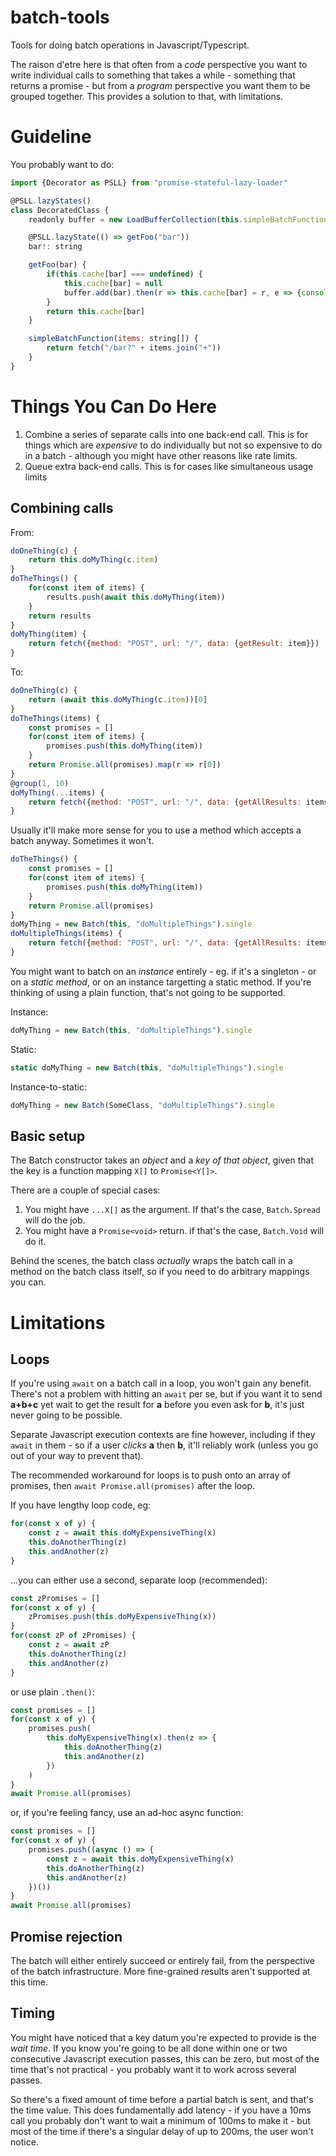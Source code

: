 # batch-tools

Tools for doing batch operations in Javascript/Typescript.

The raison d'etre here is that often from a _code_ perspective you want to write
individual calls to something that takes a while - something that returns a
promise - but from a _program_ perspective you want them to be grouped together.
This provides a solution to that, with limitations.

# Guideline

You probably want to do:

```js
import {Decorator as PSLL} from "promise-stateful-lazy-loader"

@PSLL.lazyStates()
class DecoratedClass {
    readonly buffer = new LoadBufferCollection(this.simpleBatchFunction.bind(this), {timeoutMs: 5})

    @PSLL.lazyState(() => getFoo("bar"))
    bar!: string

    getFoo(bar) {
        if(this.cache[bar] === undefined) {
            this.cache[bar] = null
            buffer.add(bar).then(r => this.cache[bar] = r, e => {console.error(e)})
        }
        return this.cache[bar]
    }

    simpleBatchFunction(items: string[]) {
        return fetch("/bar?" + items.join("+"))
    }
}
```

# Things You Can Do Here

1. Combine a series of separate calls into one back-end call. This is for things which
   are _expensive_ to do individually but not so expensive to do in a batch -
   although you might have other reasons like rate limits.
2. Queue extra back-end calls. This is for cases like simultaneous usage limits

## Combining calls

From:

```js
doOneThing(c) {
    return this.doMyThing(c.item)
}
doTheThings() {
    for(const item of items) {
        results.push(await this.doMyThing(item))
    }
    return results
}
doMyThing(item) {
    return fetch({method: "POST", url: "/", data: {getResult: item}})
}
```

To:

```js
doOneThing(c) {
    return (await this.doMyThing(c.item))[0]
}
doTheThings(items) {
    const promises = []
    for(const item of items) {
        promises.push(this.doMyThing(item))
    }
    return Promise.all(promises).map(r => r[0])
}
@group(1, 10)
doMyThing(...items) {
    return fetch({method: "POST", url: "/", data: {getAllResults: items}})
}
```

Usually it'll make more sense for you to use a method which accepts a batch
anyway. Sometimes it won't.

```js
doTheThings() {
    const promises = []
    for(const item of items) {
        promises.push(this.doMyThing(item))
    }
    return Promise.all(promises)
}
doMyThing = new Batch(this, "doMultipleThings").single
doMultipleThings(items) {
    return fetch({method: "POST", url: "/", data: {getAllResults: items}})
}
```

You might want to batch on an _instance_ entirely - eg. if it's a singleton - or
on a _static method_, or on an instance targetting a static method. If you're
thinking of using a plain function, that's not going to be supported.

Instance:

```js
doMyThing = new Batch(this, "doMultipleThings").single
```

Static:

```js
static doMyThing = new Batch(this, "doMultipleThings").single
```

Instance-to-static:

```js
doMyThing = new Batch(SomeClass, "doMultipleThings").single
```

## Basic setup

The Batch constructor takes an _object_ and a _key of that object_, given that
the key is a function mapping `X[]` to `Promise<Y[]>`.

There are a couple of special cases:

1. You might have `...X[]` as the argument. If that's the case, `Batch.Spread`
   will do the job.
2. You might have a `Promise<void>` return. if that's the case, `Batch.Void`
   will do it.

Behind the scenes, the batch class _actually_ wraps the batch call in a method
on the batch class itself, so if you need to do arbitrary mappings you can.

# Limitations

## Loops

If you're using `await` on a batch call in a loop, you won't gain any benefit.
There's not a problem with hitting an `await` per se, but if you want it to send
**a+b+c** yet wait to get the result for **a** before you even ask for **b**,
it's just never going to be possible.

Separate Javascript execution contexts are fine however, including if they
`await` in them - so if a user _clicks_ **a** then **b**, it'll reliably work
(unless you go out of your way to prevent that).

The recommended workaround for loops is to push onto an array of promises, then
`await Promise.all(promises)` after the loop.

If you have lengthy loop code, eg:

```js
for(const x of y) {
    const z = await this.doMyExpensiveThing(x)
    this.doAnotherThing(z)
    this.andAnother(z)
}
```

...you can either use a second, separate loop (recommended):

```js
const zPromises = []
for(const x of y) {
    zPromises.push(this.doMyExpensiveThing(x))
}
for(const zP of zPromises) {
    const z = await zP
    this.doAnotherThing(z)
    this.andAnother(z)
}
```

or use plain `.then()`:

```js
const promises = []
for(const x of y) {
    promises.push(
        this.doMyExpensiveThing(x).then(z => {
            this.doAnotherThing(z)
            this.andAnother(z)
        })
    )
}
await Promise.all(promises)
```

or, if you're feeling fancy, use an ad-hoc async function:

```js
const promises = []
for(const x of y) {
    promises.push((async () => {
        const z = await this.doMyExpensiveThing(x)
        this.doAnotherThing(z)
        this.andAnother(z)
    })())
}
await Promise.all(promises)
```

## Promise rejection

The batch will either entirely succeed or entirely fail, from the perspective of
the batch infrastructure. More fine-grained results aren't supported at this
time.

## Timing

You might have noticed that a key datum you're expected to provide is the _wait
time_. If you know you're going to be all done within one or two consecutive
Javascript execution passes, this can be zero, but most of the time that's not
practical - you probably want it to work across several passes.

So there's a fixed amount of time before a partial batch is sent, and that's the
time value. This does fundamentally add latency - if you have a 10ms call you
probably don't want to wait a minimum of 100ms to make it - but most of the time
if there's a singular delay of up to 200ms, the user won't notice.